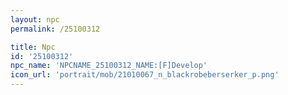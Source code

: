 ```yaml
---
layout: npc
permalink: /25100312

title: Npc
id: '25100312'
npc_name: 'NPCNAME_25100312_NAME:[F]Develop'
icon_url: 'portrait/mob/21010067_n_blackrobeberserker_p.png'
---
```

